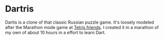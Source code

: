 # Dartris
Dartis is a clone of that classic Russian puzzle game. It's loosely modeled after the Marathon mode game at [Tetris friends](www.tetrisfriends.com). I created it in a marathon of my own of about 10 hours in a effort to learn Dart.   